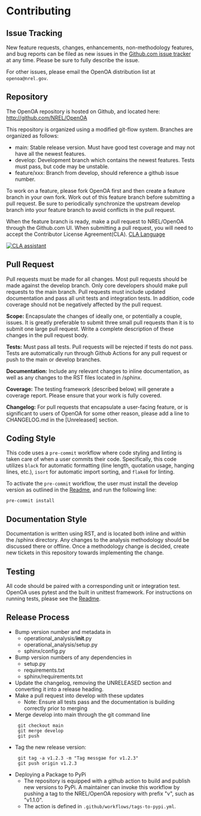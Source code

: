 
Contributing
============

## Issue Tracking

New feature requests, changes, enhancements, non-methodology features, and bug reports can be filed as new issues in the
[Github.com issue tracker](https://github.com/NREL/OpenOA/issues) at any time. Please be sure to fully describe the
issue.

For other issues, please email the OpenOA distribution list at `openoa@nrel.gov`.

## Repository

The OpenOA repository is hosted on Github, and located here: http://github.com/NREL/OpenOA

This repository is organized using a modified git-flow system. Branches are organized as follows:

- main: Stable release version. Must have good test coverage and may not have all the newest features.
- develop: Development branch which contains the newest features. Tests must pass, but code may be unstable.
- feature/xxx: Branch from develop, should reference a github issue number.

To work on a feature, please fork OpenOA first and then create a feature branch in your own fork.
Work out of this feature branch before submitting a pull request.
Be sure to periodically synchronize the upstream develop branch into your feature branch to avoid conflicts in the pull request.

When the feature branch is ready, make a pull request to NREL/OpenOA through the Github.com UI. When submitting a pull request, you will need to accept the Contributor License Agreement(CLA). [CLA Language](https://gist.github.com/Dynorat/118aaa0c8277be986c59c32029898faa)

[![CLA assistant](https://cla-assistant.io/readme/badge/NREL/OpenOA)](https://cla-assistant.io/NREL/OpenOA)


## Pull Request

Pull requests must be made for all changes.
Most pull requests should be made against the develop branch.
Only core developers should make pull requests to the main branch.
Pull requests must include updated documentation and pass all unit tests and integration tests.
In addition, code coverage should not be negatively affected by the pull request.

**Scope:** Encapsulate the changes of ideally one, or potentially a couple, issues.
It is greatly preferable to submit three small pull requests than it is to submit one large pull request.
Write a complete description of these changes in the pull request body.

**Tests:** Must pass all tests. Pull requests will be rejected if tests do not pass.
Tests are automatically run through Github Actions for any pull request or push to the main or develop branches.

**Documentation:** Include any relevant changes to inline documentation, as well as any changes to the RST files
located in /sphinx.

**Coverage:** The testing framework (described below) will generate a coverage report. Please ensure that your
work is fully covered.

**Changelog:** For pull requests that encapsulate a user-facing feature, or is significant to users of OpenOA for some other reason, please add a line to CHANGELOG.md in the [Unreleased] section.

## Coding Style

This code uses a ``pre-commit`` workflow where code styling and linting is taken care of when a user
commits their code. Specifically, this code utilizes ``black`` for automatic formatting (line length, quotation usage, hanging
lines, etc.), ``isort`` for automatic import sorting, and ``flake8`` for linting.

To activate the ``pre-commit`` workflow, the user must install the develop version as outlined in the
[Readme](https://github.com/NREL/OpenOA/tree/develop#Development), and run the following line:

```
pre-commit install
```

## Documentation Style

Documentation is written using RST, and is located both inline and within the /sphinx directory.
Any changes to the analysis methodology should be discussed there or offline. Once a methodology change is decided,
create new tickets in this repository towards implementing the change.

## Testing

All code should be paired with a corresponding unit or integration test.
OpenOA uses pytest and the built in unittest framework.
For instructions on running tests, please see the [Readme](https://github.com/NREL/OpenOA/tree/develop#Testing).

## Release Process

 - Bump version number and metadata in
   - operational_analysis/__init__.py
   - operational_analysis/setup.py
   - sphinx/config.py
 - Bump version numbers of any dependencies in
   - setup.py
   - requirements.txt
   - sphinx/requirements.txt
 - Update the changelog, removing the UNRELEASED section and converting it into a release heading.
 - Make a pull request into develop with these updates
   - Note: Ensure all tests pass and the documentation is building correctly prior to merging
 - Merge develop into main through the git command line
   ```
    git checkout main
    git merge develop
    git push
    ```
 - Tag the new release version:
   ```
    git tag -a v1.2.3 -m "Tag messgae for v1.2.3"
    git push origin v1.2.3
    ```
 - Deploying a Package to PyPi
    - The repository is equipped with a github action to build and publish new versions to PyPi. A maintainer can invoke this workflow by pushing a tag to the NREL/OpenOA reposiory with prefix "v", such as "v1.1.0".
    - The action is defined in `.github/workflows/tags-to-pypi.yml`.

